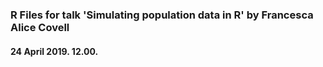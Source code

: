 ### R Files for talk 'Simulating population data in R' by Francesca Alice Covell
#### 24 April 2019. 12.00.
